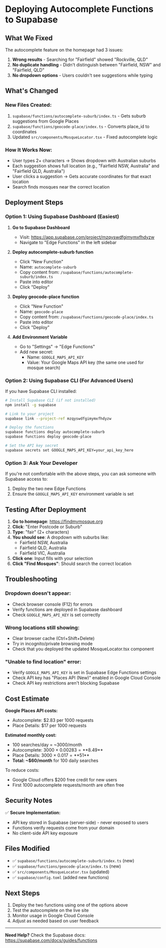 # Deploying Autocomplete Functions to Supabase

## What We Fixed

The autocomplete feature on the homepage had 3 issues:
1. **Wrong results** - Searching for "Fairfield" showed "Rockville, QLD"
2. **No duplicate handling** - Didn't distinguish between "Fairfield, NSW" and "Fairfield, QLD"
3. **No dropdown options** - Users couldn't see suggestions while typing

## What's Changed

### New Files Created:
1. `supabase/functions/autocomplete-suburb/index.ts` - Gets suburb suggestions from Google Places
2. `supabase/functions/geocode-place/index.ts` - Converts place_id to coordinates
3. Updated `src/components/MosqueLocator.tsx` - Fixed autocomplete logic

### How It Works Now:
- User types 2+ characters → Shows dropdown with Australian suburbs
- Each suggestion shows full location (e.g., "Fairfield NSW, Australia" and "Fairfield QLD, Australia")
- User clicks a suggestion → Gets accurate coordinates for that exact location
- Search finds mosques near the correct location

## Deployment Steps

### Option 1: Using Supabase Dashboard (Easiest)

1. **Go to Supabase Dashboard**
   - Visit: https://app.supabase.com/project/mzqyswdfgimymxfhdyzw
   - Navigate to "Edge Functions" in the left sidebar

2. **Deploy autocomplete-suburb function**
   - Click "New Function"
   - Name: `autocomplete-suburb`
   - Copy content from: `/supabase/functions/autocomplete-suburb/index.ts`
   - Paste into editor
   - Click "Deploy"

3. **Deploy geocode-place function**
   - Click "New Function"
   - Name: `geocode-place`
   - Copy content from: `/supabase/functions/geocode-place/index.ts`
   - Paste into editor
   - Click "Deploy"

4. **Add Environment Variable**
   - Go to "Settings" → "Edge Functions"
   - Add new secret:
     - Name: `GOOGLE_MAPS_API_KEY`
     - Value: Your Google Maps API key (the same one used for mosque search)

### Option 2: Using Supabase CLI (For Advanced Users)

If you have Supabase CLI installed:

```bash
# Install Supabase CLI (if not installed)
npm install -g supabase

# Link to your project
supabase link --project-ref mzqyswdfgimymxfhdyzw

# Deploy the functions
supabase functions deploy autocomplete-suburb
supabase functions deploy geocode-place

# Set the API key secret
supabase secrets set GOOGLE_MAPS_API_KEY=your_api_key_here
```

### Option 3: Ask Your Developer

If you're not comfortable with the above steps, you can ask someone with Supabase access to:
1. Deploy the two new Edge Functions
2. Ensure the `GOOGLE_MAPS_API_KEY` environment variable is set

## Testing After Deployment

1. **Go to homepage**: https://findmymosque.org
2. **Click**: "Enter Postcode or Suburb"
3. **Type**: "fair" (2+ characters)
4. **You should see**: A dropdown with suburbs like:
   - Fairfield NSW, Australia
   - Fairfield QLD, Australia
   - Fairfield VIC, Australia
5. **Click one**: Input fills with your selection
6. **Click "Find Mosques"**: Should search the correct location

## Troubleshooting

### Dropdown doesn't appear:
- Check browser console (F12) for errors
- Verify functions are deployed in Supabase dashboard
- Check `GOOGLE_MAPS_API_KEY` is set correctly

### Wrong locations still showing:
- Clear browser cache (Ctrl+Shift+Delete)
- Try in incognito/private browsing mode
- Check that you deployed the updated MosqueLocator.tsx component

### "Unable to find location" error:
- Verify `GOOGLE_MAPS_API_KEY` is set in Supabase Edge Functions settings
- Check API key has "Places API (New)" enabled in Google Cloud Console
- Check API key restrictions aren't blocking Supabase

## Cost Estimate

**Google Places API costs:**
- Autocomplete: $2.83 per 1000 requests
- Place Details: $17 per 1000 requests

**Estimated monthly cost:**
- 100 searches/day = ~3000/month
- Autocomplete: 3000 × $0.00283 = **$8.49**
- Place Details: 3000 × $0.017 = **$51**
- **Total: ~$60/month** for 100 daily searches

To reduce costs:
- Google Cloud offers $200 free credit for new users
- First 1000 autocomplete requests/month are often free

## Security Notes

✅ **Secure Implementation:**
- API key stored in Supabase (server-side) - never exposed to users
- Functions verify requests come from your domain
- No client-side API key exposure

## Files Modified

- ✅ `supabase/functions/autocomplete-suburb/index.ts` (new)
- ✅ `supabase/functions/geocode-place/index.ts` (new)
- ✅ `src/components/MosqueLocator.tsx` (updated)
- ✅ `supabase/config.toml` (added new functions)

## Next Steps

1. Deploy the two functions using one of the options above
2. Test the autocomplete on the live site
3. Monitor usage in Google Cloud Console
4. Adjust as needed based on user feedback

---

**Need Help?** Check the Supabase docs: https://supabase.com/docs/guides/functions
